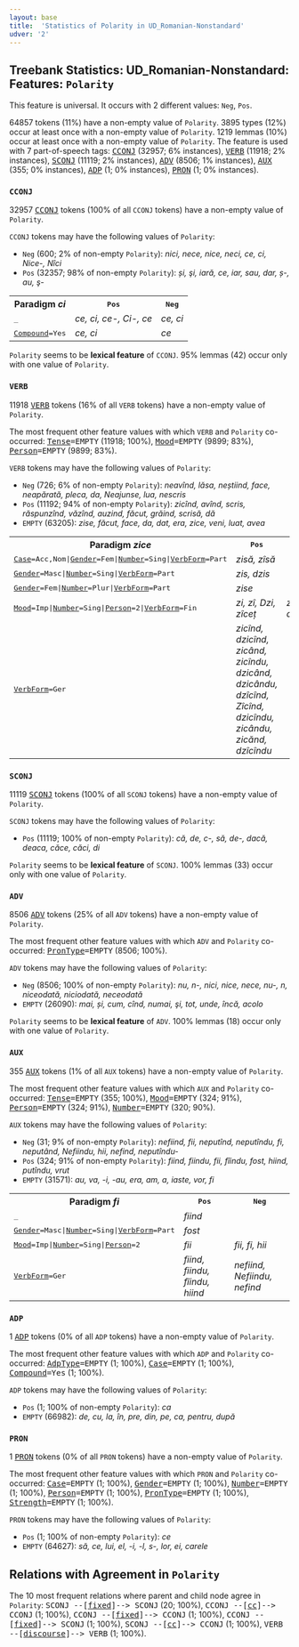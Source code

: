 ```yaml
---
layout: base
title:  'Statistics of Polarity in UD_Romanian-Nonstandard'
udver: '2'
---
```


## Treebank Statistics: UD_Romanian-Nonstandard: Features: `Polarity`

This feature is universal.
It occurs with 2 different values: `Neg`, `Pos`.

64857 tokens (11%) have a non-empty value of `Polarity`.
3895 types (12%) occur at least once with a non-empty value of `Polarity`.
1219 lemmas (10%) occur at least once with a non-empty value of `Polarity`.
The feature is used with 7 part-of-speech tags: <tt><a href="ro_nonstandard-pos-CCONJ.html">CCONJ</a></tt> (32957; 6% instances), <tt><a href="ro_nonstandard-pos-VERB.html">VERB</a></tt> (11918; 2% instances), <tt><a href="ro_nonstandard-pos-SCONJ.html">SCONJ</a></tt> (11119; 2% instances), <tt><a href="ro_nonstandard-pos-ADV.html">ADV</a></tt> (8506; 1% instances), <tt><a href="ro_nonstandard-pos-AUX.html">AUX</a></tt> (355; 0% instances), <tt><a href="ro_nonstandard-pos-ADP.html">ADP</a></tt> (1; 0% instances), <tt><a href="ro_nonstandard-pos-PRON.html">PRON</a></tt> (1; 0% instances).

### `CCONJ`

32957 <tt><a href="ro_nonstandard-pos-CCONJ.html">CCONJ</a></tt> tokens (100% of all `CCONJ` tokens) have a non-empty value of `Polarity`.

`CCONJ` tokens may have the following values of `Polarity`:

* `Neg` (600; 2% of non-empty `Polarity`): <em>nici, nece, nice, neci, ce, ci, Nice-, Nîci</em>
* `Pos` (32357; 98% of non-empty `Polarity`): <em>și, şi, iară, ce, iar, sau, dar, ș-, au, ş-</em>

<table>
  <tr><th>Paradigm <i>ci</i></th><th><tt>Pos</tt></th><th><tt>Neg</tt></th></tr>
  <tr><td><tt>_</tt></td><td><em>ce, ci, ce-, Ci-, cе</em></td><td><em>ce, ci</em></td></tr>
  <tr><td><tt><tt><a href="ro_nonstandard-feat-Compound.html">Compound</a></tt><tt>=Yes</tt></tt></td><td><em>ce, ci</em></td><td><em>ce</em></td></tr>
</table>

`Polarity` seems to be **lexical feature** of `CCONJ`. 95% lemmas (42) occur only with one value of `Polarity`.

### `VERB`

11918 <tt><a href="ro_nonstandard-pos-VERB.html">VERB</a></tt> tokens (16% of all `VERB` tokens) have a non-empty value of `Polarity`.

The most frequent other feature values with which `VERB` and `Polarity` co-occurred: <tt><a href="ro_nonstandard-feat-Tense.html">Tense</a></tt><tt>=EMPTY</tt> (11918; 100%), <tt><a href="ro_nonstandard-feat-Mood.html">Mood</a></tt><tt>=EMPTY</tt> (9899; 83%), <tt><a href="ro_nonstandard-feat-Person.html">Person</a></tt><tt>=EMPTY</tt> (9899; 83%).

`VERB` tokens may have the following values of `Polarity`:

* `Neg` (726; 6% of non-empty `Polarity`): <em>neavînd, lăsa, neștiind, face, neapărată, pleca, da, Neajunse, lua, nescris</em>
* `Pos` (11192; 94% of non-empty `Polarity`): <em>zicînd, avînd, scris, răspunzînd, văzînd, auzind, făcut, grăind, scrisă, dă</em>
* `EMPTY` (63205): <em>zise, făcut, face, da, dat, era, zice, veni, luat, avea</em>

<table>
  <tr><th>Paradigm <i>zice</i></th><th><tt>Pos</tt></th><th><tt>Neg</tt></th></tr>
  <tr><td><tt><tt><a href="ro_nonstandard-feat-Case.html">Case</a></tt><tt>=Acc,Nom</tt>|<tt><a href="ro_nonstandard-feat-Gender.html">Gender</a></tt><tt>=Fem</tt>|<tt><a href="ro_nonstandard-feat-Number.html">Number</a></tt><tt>=Sing</tt>|<tt><a href="ro_nonstandard-feat-VerbForm.html">VerbForm</a></tt><tt>=Part</tt></tt></td><td><em>zisă, zîsă</em></td><td></td></tr>
  <tr><td><tt><tt><a href="ro_nonstandard-feat-Gender.html">Gender</a></tt><tt>=Masc</tt>|<tt><a href="ro_nonstandard-feat-Number.html">Number</a></tt><tt>=Sing</tt>|<tt><a href="ro_nonstandard-feat-VerbForm.html">VerbForm</a></tt><tt>=Part</tt></tt></td><td><em>zis, dzis</em></td><td></td></tr>
  <tr><td><tt><tt><a href="ro_nonstandard-feat-Gender.html">Gender</a></tt><tt>=Fem</tt>|<tt><a href="ro_nonstandard-feat-Number.html">Number</a></tt><tt>=Plur</tt>|<tt><a href="ro_nonstandard-feat-VerbForm.html">VerbForm</a></tt><tt>=Part</tt></tt></td><td><em>zise</em></td><td></td></tr>
  <tr><td><tt><tt><a href="ro_nonstandard-feat-Mood.html">Mood</a></tt><tt>=Imp</tt>|<tt><a href="ro_nonstandard-feat-Number.html">Number</a></tt><tt>=Sing</tt>|<tt><a href="ro_nonstandard-feat-Person.html">Person</a></tt><tt>=2</tt>|<tt><a href="ro_nonstandard-feat-VerbForm.html">VerbForm</a></tt><tt>=Fin</tt></tt></td><td><em>zi, zî, Dzi, zîceț</em></td><td><em>zice, dzice</em></td></tr>
  <tr><td><tt><tt><a href="ro_nonstandard-feat-VerbForm.html">VerbForm</a></tt><tt>=Ger</tt></tt></td><td><em>zicînd, dzicînd, zicând, zicîndu, dzicând, dzicându, dzîcînd, Zîcînd, dzicîndu, zicându, zicănd, dzîcîndu</em></td><td></td></tr>
</table>

### `SCONJ`

11119 <tt><a href="ro_nonstandard-pos-SCONJ.html">SCONJ</a></tt> tokens (100% of all `SCONJ` tokens) have a non-empty value of `Polarity`.

`SCONJ` tokens may have the following values of `Polarity`:

* `Pos` (11119; 100% of non-empty `Polarity`): <em>că, de, c-, să, de-, dacă, deaca, căce, căci, di</em>

`Polarity` seems to be **lexical feature** of `SCONJ`. 100% lemmas (33) occur only with one value of `Polarity`.

### `ADV`

8506 <tt><a href="ro_nonstandard-pos-ADV.html">ADV</a></tt> tokens (25% of all `ADV` tokens) have a non-empty value of `Polarity`.

The most frequent other feature values with which `ADV` and `Polarity` co-occurred: <tt><a href="ro_nonstandard-feat-PronType.html">PronType</a></tt><tt>=EMPTY</tt> (8506; 100%).

`ADV` tokens may have the following values of `Polarity`:

* `Neg` (8506; 100% of non-empty `Polarity`): <em>nu, n-, nici, nice, nece, nu-, n, niceodată, niciodată, neceodată</em>
* `EMPTY` (26090): <em>mai, și, cum, cînd, numai, şi, tot, unde, încă, acolo</em>

`Polarity` seems to be **lexical feature** of `ADV`. 100% lemmas (18) occur only with one value of `Polarity`.

### `AUX`

355 <tt><a href="ro_nonstandard-pos-AUX.html">AUX</a></tt> tokens (1% of all `AUX` tokens) have a non-empty value of `Polarity`.

The most frequent other feature values with which `AUX` and `Polarity` co-occurred: <tt><a href="ro_nonstandard-feat-Tense.html">Tense</a></tt><tt>=EMPTY</tt> (355; 100%), <tt><a href="ro_nonstandard-feat-Mood.html">Mood</a></tt><tt>=EMPTY</tt> (324; 91%), <tt><a href="ro_nonstandard-feat-Person.html">Person</a></tt><tt>=EMPTY</tt> (324; 91%), <tt><a href="ro_nonstandard-feat-Number.html">Number</a></tt><tt>=EMPTY</tt> (320; 90%).

`AUX` tokens may have the following values of `Polarity`:

* `Neg` (31; 9% of non-empty `Polarity`): <em>nefiind, fii, neputînd, neputîndu, fi, neputând, Nefiindu, hii, nefind, neputîndu-</em>
* `Pos` (324; 91% of non-empty `Polarity`): <em>fiind, fiindu, fii, fîindu, fost, hiind, putîndu, vrut</em>
* `EMPTY` (31571): <em>au, va, -i, -au, era, am, a, iaste, vor, fi</em>

<table>
  <tr><th>Paradigm <i>fi</i></th><th><tt>Pos</tt></th><th><tt>Neg</tt></th></tr>
  <tr><td><tt>_</tt></td><td><em>fiind</em></td><td></td></tr>
  <tr><td><tt><tt><a href="ro_nonstandard-feat-Gender.html">Gender</a></tt><tt>=Masc</tt>|<tt><a href="ro_nonstandard-feat-Number.html">Number</a></tt><tt>=Sing</tt>|<tt><a href="ro_nonstandard-feat-VerbForm.html">VerbForm</a></tt><tt>=Part</tt></tt></td><td><em>fost</em></td><td></td></tr>
  <tr><td><tt><tt><a href="ro_nonstandard-feat-Mood.html">Mood</a></tt><tt>=Imp</tt>|<tt><a href="ro_nonstandard-feat-Number.html">Number</a></tt><tt>=Sing</tt>|<tt><a href="ro_nonstandard-feat-Person.html">Person</a></tt><tt>=2</tt></tt></td><td><em>fii</em></td><td><em>fii, fi, hii</em></td></tr>
  <tr><td><tt><tt><a href="ro_nonstandard-feat-VerbForm.html">VerbForm</a></tt><tt>=Ger</tt></tt></td><td><em>fiind, fiindu, fîindu, hiind</em></td><td><em>nefiind, Nefiindu, nefind</em></td></tr>
</table>

### `ADP`

1 <tt><a href="ro_nonstandard-pos-ADP.html">ADP</a></tt> tokens (0% of all `ADP` tokens) have a non-empty value of `Polarity`.

The most frequent other feature values with which `ADP` and `Polarity` co-occurred: <tt><a href="ro_nonstandard-feat-AdpType.html">AdpType</a></tt><tt>=EMPTY</tt> (1; 100%), <tt><a href="ro_nonstandard-feat-Case.html">Case</a></tt><tt>=EMPTY</tt> (1; 100%), <tt><a href="ro_nonstandard-feat-Compound.html">Compound</a></tt><tt>=Yes</tt> (1; 100%).

`ADP` tokens may have the following values of `Polarity`:

* `Pos` (1; 100% of non-empty `Polarity`): <em>ca</em>
* `EMPTY` (66982): <em>de, cu, la, în, pre, din, pe, ca, pentru, după</em>

### `PRON`

1 <tt><a href="ro_nonstandard-pos-PRON.html">PRON</a></tt> tokens (0% of all `PRON` tokens) have a non-empty value of `Polarity`.

The most frequent other feature values with which `PRON` and `Polarity` co-occurred: <tt><a href="ro_nonstandard-feat-Case.html">Case</a></tt><tt>=EMPTY</tt> (1; 100%), <tt><a href="ro_nonstandard-feat-Gender.html">Gender</a></tt><tt>=EMPTY</tt> (1; 100%), <tt><a href="ro_nonstandard-feat-Number.html">Number</a></tt><tt>=EMPTY</tt> (1; 100%), <tt><a href="ro_nonstandard-feat-Person.html">Person</a></tt><tt>=EMPTY</tt> (1; 100%), <tt><a href="ro_nonstandard-feat-PronType.html">PronType</a></tt><tt>=EMPTY</tt> (1; 100%), <tt><a href="ro_nonstandard-feat-Strength.html">Strength</a></tt><tt>=EMPTY</tt> (1; 100%).

`PRON` tokens may have the following values of `Polarity`:

* `Pos` (1; 100% of non-empty `Polarity`): <em>ce</em>
* `EMPTY` (64627): <em>să, ce, lui, el, -i, -l, s-, lor, ei, carele</em>

## Relations with Agreement in `Polarity`

The 10 most frequent relations where parent and child node agree in `Polarity`:
<tt>SCONJ --[<tt><a href="ro_nonstandard-dep-fixed.html">fixed</a></tt>]--> SCONJ</tt> (20; 100%),
<tt>CCONJ --[<tt><a href="ro_nonstandard-dep-cc.html">cc</a></tt>]--> CCONJ</tt> (1; 100%),
<tt>CCONJ --[<tt><a href="ro_nonstandard-dep-fixed.html">fixed</a></tt>]--> CCONJ</tt> (1; 100%),
<tt>CCONJ --[<tt><a href="ro_nonstandard-dep-fixed.html">fixed</a></tt>]--> SCONJ</tt> (1; 100%),
<tt>SCONJ --[<tt><a href="ro_nonstandard-dep-cc.html">cc</a></tt>]--> CCONJ</tt> (1; 100%),
<tt>VERB --[<tt><a href="ro_nonstandard-dep-discourse.html">discourse</a></tt>]--> VERB</tt> (1; 100%).

